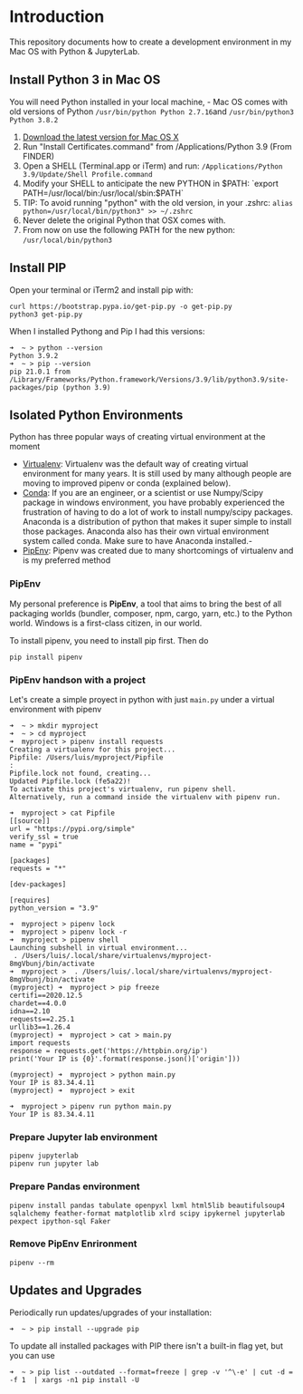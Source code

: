 # Introduction

This repository documents how to create a development environment in my Mac OS with Python & JupyterLab. 

## Install Python 3 in Mac OS

You will need Python installed in your local machine, - Mac OS comes with old versions of Python `/usr/bin/python Python 2.7.16`and `/usr/bin/python3 Python 3.8.2`

1) [Download the latest version for Mac OS X](https://www.python.org/downloads/mac-osx/)
2) Run "Install Certificates.command" from /Applications/Python 3.9 (From FINDER)
3) Open a SHELL (Terminal.app or iTerm) and run: `/Applications/Python 3.9/Update/Shell Profile.command`
4) Modify your SHELL to anticipate the new PYTHON in $PATH: `export PATH=/usr/local/bin:/usr/local/sbin:$PATH`
5) TIP: To avoid running "python" with the old version, in your .zshrc: `alias python=/usr/local/bin/python3" >> ~/.zshrc`
6) Never delete the original Python that OSX comes with.
7) From now on use the following PATH for the new python: `/usr/local/bin/python3`


## Install PIP

Open your terminal or iTerm2 and install pip with: 

```
curl https://bootstrap.pypa.io/get-pip.py -o get-pip.py
python3 get-pip.py
```

When I installed Pythong and Pip I had this versions:

```
➜  ~ > python --version
Python 3.9.2
➜  ~ > pip --version
pip 21.0.1 from /Library/Frameworks/Python.framework/Versions/3.9/lib/python3.9/site-packages/pip (python 3.9)
```

## Isolated Python Environments

Python has three popular ways of creating virtual environment at the moment

- [Virtualenv](https://virtualenv.pypa.io/en/latest/): Virtualenv was the default way of creating virtual environment for many years. It is still used by many although people are moving to improved pipenv or conda (explained below).
- [Conda](https://docs.conda.io/projects/conda/en/latest/index.html): If you are an engineer, or a scientist or use Numpy/Scipy package in windows environment, you have probably experienced the frustration of having to do a lot of work to install numpy/scipy packages. Anaconda is a distribution of python that makes it super simple to install those packages. Anaconda also has their own virtual environment system called conda. Make sure to have Anaconda installed.- 
- [PipEnv](https://pipenv.pypa.io/en/latest/): Pipenv was created due to many shortcomings of virtualenv and is my preferred method


### PipEnv

My personal preference is **PipEnv**, a tool that aims to bring the best of all packaging worlds (bundler, composer, npm, cargo, yarn, etc.) to the Python world. Windows is a first-class citizen, in our world.

To install pipenv, you need to install pip first. Then do

```
pip install pipenv
```

### PipEnv handson with a project

Let's create a simple proyect in python with just `main.py` under a virtual environment with pipenv


```
➜  ~ > mkdir myproject
➜  ~ > cd myproject
➜  myproject > pipenv install requests
Creating a virtualenv for this project...
Pipfile: /Users/luis/myproject/Pipfile
:
Pipfile.lock not found, creating...
Updated Pipfile.lock (fe5a22)!
To activate this project's virtualenv, run pipenv shell.
Alternatively, run a command inside the virtualenv with pipenv run.

➜  myproject > cat Pipfile
[[source]]
url = "https://pypi.org/simple"
verify_ssl = true
name = "pypi"

[packages]
requests = "*"

[dev-packages]

[requires]
python_version = "3.9"

➜  myproject > pipenv lock
➜  myproject > pipenv lock -r
➜  myproject > pipenv shell
Launching subshell in virtual environment...
 . /Users/luis/.local/share/virtualenvs/myproject-8mgVbunj/bin/activate
➜  myproject >  . /Users/luis/.local/share/virtualenvs/myproject-8mgVbunj/bin/activate
(myproject) ➜  myproject > pip freeze
certifi==2020.12.5
chardet==4.0.0
idna==2.10
requests==2.25.1
urllib3==1.26.4
(myproject) ➜  myproject > cat > main.py
import requests
response = requests.get('https://httpbin.org/ip')
print('Your IP is {0}'.format(response.json()['origin']))

(myproject) ➜  myproject > python main.py
Your IP is 83.34.4.11
(myproject) ➜  myproject > exit

➜  myproject > pipenv run python main.py
Your IP is 83.34.4.11

```



### Prepare Jupyter lab environment

```
pipenv jupyterlab
pipenv run jupyter lab
```

### Prepare Pandas environment

```
pipenv install pandas tabulate openpyxl lxml html5lib beautifulsoup4 sqlalchemy feather-format matplotlib xlrd scipy ipykernel jupyterlab pexpect ipython-sql Faker
```

### Remove PipEnv Enrironment

```
pipenv --rm
```

## Updates and Upgrades

Periodically run updates/upgrades of your installation: 

```
➜  ~ > pip install --upgrade pip
```

To update all installed packages with PIP there isn't a built-in flag yet, but you can use

```
➜  ~ > pip list --outdated --format=freeze | grep -v '^\-e' | cut -d = -f 1  | xargs -n1 pip install -U
```
